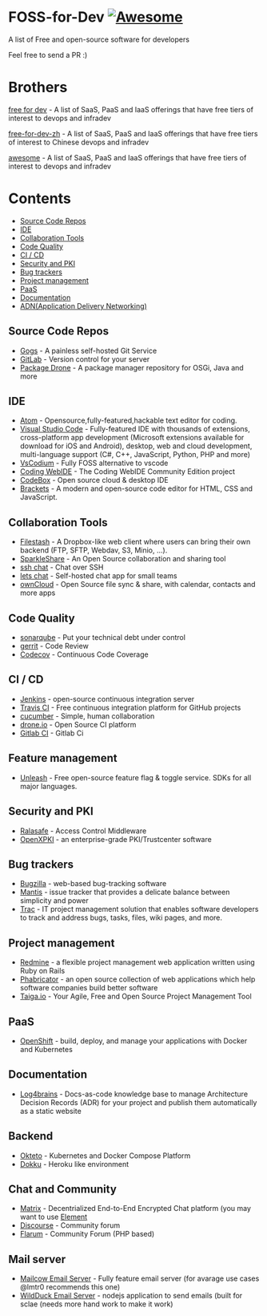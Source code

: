 # FOSS-for-Dev  [![Awesome](https://cdn.rawgit.com/sindresorhus/awesome/d7305f38d29fed78fa85652e3a63e154dd8e8829/media/badge.svg)](https://github.com/sindresorhus/awesome)
A list of Free and open-source software for developers

 
Feel free to send a PR :)
# Brothers
[free for dev](https://github.com/ripienaar/free-for-dev) - A list of SaaS, PaaS and IaaS offerings that have free tiers of interest to devops and infradev

[free-for-dev-zh](https://github.com/qinghuaiorg/free-for-dev-zh) - A list of SaaS, PaaS and IaaS offerings that have free tiers of interest to Chinese devops and infradev

[awesome](https://github.com/sindresorhus/awesome) - A list of SaaS, PaaS and IaaS offerings that have free tiers of interest to devops and infradev


# Contents
   * [Source Code Repos](#source-code-repos)
   * [IDE](#ide)
   * [Collaboration Tools](#collaboration-tools)
   * [Code Quality](#code-quality)
   * [CI / CD](#ci--cd)
   * [Security and PKI](#security-and-pki)
   * [Bug trackers](#bug-trackers)
   * [Project management](#project-management)
   * [PaaS](#paas)
   * [Documentation](#documentation)
   * [ADN(Application Delivery Networking)](#adn)


## Source Code Repos 

 * [Gogs](https://github.com/gogits/gogs)  - A painless self-hosted Git Service 
 * [GitLab](https://github.com/gitlabhq/gitlabhq) - Version control for your server
 * [Package Drone](https://github.com/eclipse/packagedrone) - A package manager repository for OSGi, Java and more


## IDE 
 * [Atom](https://github.com/atom/atom) - Opensource,fully-featured,hackable text editor for coding.
 * [Visual Studio Code](https://github.com/Microsoft/vscode) - Fully-featured IDE with thousands of extensions, cross-platform app development (Microsoft extensions available for download for iOS and Android), desktop, web and cloud development, multi-language support (C#, C++, JavaScript, Python, PHP and more)
 * [VsCodium](https://vscodium.com/) - Fully FOSS alternative to vscode
 * [Coding WebIDE](https://github.com/Coding/WebIDE) - The Coding WebIDE Community Edition project
 * [CodeBox](https://github.com/CodeboxIDE/codebox) - Open source cloud & desktop IDE
 * [Brackets](https://github.com/adobe/brackets) -  A modern and open-source code editor for HTML, CSS and JavaScript.


## Collaboration Tools

 * [Filestash](http://www.filestash.app) - A Dropbox-like web client where users can bring their own backend (FTP, SFTP, Webdav, S3, Minio, ...).
 * [SparkleShare](https://github.com/hbons/SparkleShare) - An Open Source collaboration and sharing tool
 * [ssh chat](https://github.com/shazow/ssh-chat) - Chat over SSH 
 * [lets chat](https://github.com/sdelements/lets-chat) - Self-hosted chat app for small teams
 * [ownCloud](https://owncloud.org) - Open Source file sync & share, with calendar, contacts and more apps

## Code Quality

 * [sonarqube](https://github.com/SonarSource/sonarqube) - Put your technical debt under control
 * [gerrit](https://gerrit.googlesource.com/) - Code Review
 * [Codecov](https://codecov.io/) - Continuous Code Coverage


## CI / CD

 * [Jenkins](https://github.com/jenkinsci/jenkins) - open-source continuous integration server
 * [Travis CI](https://github.com/travis-ci/travis-ci) - Free continuous integration platform for GitHub projects
 * [cucumber](https://github.com/cucumber/cucumber) - Simple, human collaboration 
 * [drone.io](https://drone.io) - Open Source CI platform
 * [Gitlab CI](https://docs.gitlab.com/ee/ci/) - Gitlab Ci
 
## Feature management
 * [Unleash](https://github.com/Unleash/unleash) - Free open-source feature flag & toggle service. SDKs for all major languages.

## Security and PKI

 * [Ralasafe](http://sourceforge.net/projects/ralasafe/) - Access Control Middleware
 * [OpenXPKI](https://github.com/openxpki/openxpki) - an enterprise-grade PKI/Trustcenter software


## Bug trackers

* [Bugzilla](https://github.com/bugzilla/bugzilla) - web-based bug-tracking software
* [Mantis](https://github.com/mantisbt/mantisbt) - issue tracker that provides a delicate balance between simplicity and power
* [Trac](https://github.com/edgewall/trac) - IT project management solution that enables software developers to track and address bugs, tasks, files, wiki pages, and more.

## Project management
* [Redmine](https://github.com/redmine/redmine) - a flexible project management web application written using Ruby on Rails
* [Phabricator](https://github.com/phacility/phabricator) - an open source collection of web applications which help software companies build better software
* [Taiga.io](https://github.com/taigaio) - Your Agile, Free and Open Source Project Management Tool

## PaaS

 * [OpenShift](https://github.com/openshift/origin) - build, deploy, and manage your applications with Docker and Kubernetes

## Documentation

 * [Log4brains](https://github.com/thomvaill/log4brains) - Docs-as-code knowledge base to manage Architecture Decision Records (ADR) for your project and publish them automatically as a static website

## Backend

* [Okteto](https://www.okteto.com/) - Kubernetes and Docker Compose Platform
* [Dokku](https://dokku.com/) - Heroku like environment 

## Chat and Community

* [Matrix](https://matrix.org) - Decentrialized End-to-End Encrypted Chat platform (you may want to use [Element](https://element.io/)
* [Discourse](https://discourse.org) - Community forum
* [Flarum](https://flarum.org) - Community Forum (PHP based)

## Mail server

* [Mailcow Email Server](https://mailcow.email/) - Fully feature email server (for avarage use cases @lmtr0 recommends this one)
* [WildDuck Email Server](https://wildduck.email/) - nodejs application to send emails (built for sclae (needs more hand work to make it work)

